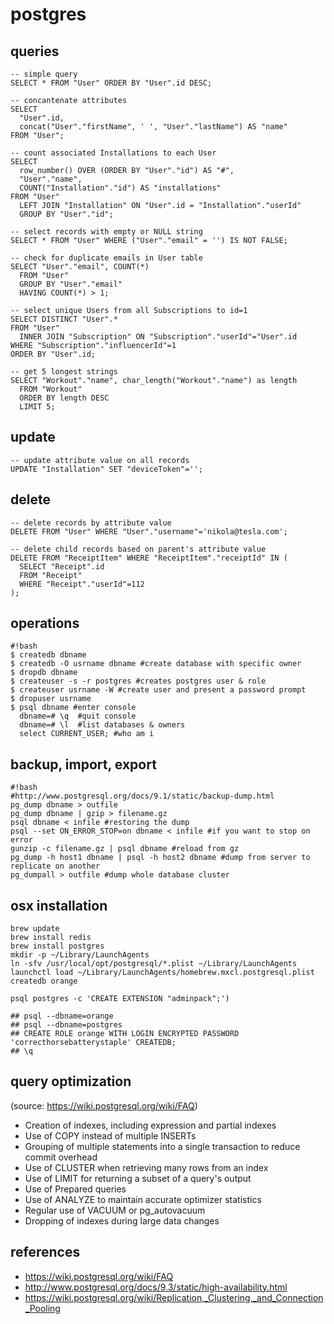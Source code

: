 # postgres

## queries

```
-- simple query
SELECT * FROM "User" ORDER BY "User".id DESC;

-- concantenate attributes
SELECT
  "User".id,
  concat("User"."firstName", ' ', "User"."lastName") AS "name"
FROM "User";

-- count associated Installations to each User
SELECT
  row_number() OVER (ORDER BY "User"."id") AS "#",
  "User"."name",
  COUNT("Installation"."id") AS "installations"
FROM "User"
  LEFT JOIN "Installation" ON "User".id = "Installation"."userId"
  GROUP BY "User"."id";

-- select records with empty or NULL string
SELECT * FROM "User" WHERE ("User"."email" = '') IS NOT FALSE;

-- check for duplicate emails in User table
SELECT "User"."email", COUNT(*)
  FROM "User"
  GROUP BY "User"."email"
  HAVING COUNT(*) > 1;

-- select unique Users from all Subscriptions to id=1
SELECT DISTINCT "User".*
FROM "User"
  INNER JOIN "Subscription" ON "Subscription"."userId"="User".id
WHERE "Subscription"."influencerId"=1
ORDER BY "User".id;

-- get 5 longest strings
SELECT "Workout"."name", char_length("Workout"."name") as length
  FROM "Workout"
  ORDER BY length DESC
  LIMIT 5;
```

## update

```
-- update attribute value on all records
UPDATE "Installation" SET "deviceToken"='';
```

## delete

```
-- delete records by attribute value
DELETE FROM "User" WHERE "User"."username"='nikola@tesla.com';

-- delete child records based on parent's attribute value
DELETE FROM "ReceiptItem" WHERE "ReceiptItem"."receiptId" IN (
  SELECT "Receipt".id
  FROM "Receipt"
  WHERE "Receipt"."userId"=112
);
```

## operations

```
#!bash
$ createdb dbname
$ createdb -O usrname dbname #create database with specific owner
$ dropdb dbname
$ createuser -s -r postgres #creates postgres user & role
$ createuser usrname -W #create user and present a password prompt
$ dropuser usrname
$ psql dbname #enter console
  dbname=# \q  #quit console
  dbname=# \l  #list databases & owners
  select CURRENT_USER; #who am i
```


## backup, import, export

```
#!bash
#http://www.postgresql.org/docs/9.1/static/backup-dump.html
pg_dump dbname > outfile
pg_dump dbname | gzip > filename.gz
psql dbname < infile #restoring the dump
psql --set ON_ERROR_STOP=on dbname < infile #if you want to stop on error
gunzip -c filename.gz | psql dbname #reload from gz
pg_dump -h host1 dbname | psql -h host2 dbname #dump from server to replicate on another
pg_dumpall > outfile #dump whole database cluster
```


## osx installation

```
brew update
brew install redis
brew install postgres
mkdir -p ~/Library/LaunchAgents
ln -sfv /usr/local/opt/postgresql/*.plist ~/Library/LaunchAgents
launchctl load ~/Library/LaunchAgents/homebrew.mxcl.postgresql.plist
createdb orange

psql postgres -c 'CREATE EXTENSION "adminpack";')

## psql --dbname=orange
## psql --dbname=postgres
## CREATE ROLE orange WITH LOGIN ENCRYPTED PASSWORD 'correcthorsebatterystaple' CREATEDB;
## \q
```


## query optimization

(source: https://wiki.postgresql.org/wiki/FAQ)

* Creation of indexes, including expression and partial indexes
* Use of COPY instead of multiple INSERTs
* Grouping of multiple statements into a single transaction to reduce commit overhead
* Use of CLUSTER when retrieving many rows from an index
* Use of LIMIT for returning a subset of a query's output
* Use of Prepared queries
* Use of ANALYZE to maintain accurate optimizer statistics
* Regular use of VACUUM or pg_autovacuum
* Dropping of indexes during large data changes


## references

* https://wiki.postgresql.org/wiki/FAQ
* http://www.postgresql.org/docs/9.3/static/high-availability.html
* https://wiki.postgresql.org/wiki/Replication,_Clustering,_and_Connection_Pooling
